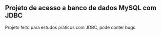 ## Projeto de acesso a banco de dados MySQL com JDBC
Projeto feito para estudos práticos com JDBC, pode conter bugs.

